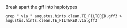 Break apart the gff into haplotypes

```grep "_v1_" augustus.hints.clean.TE_FILTERED.gff3 > augustus.hints.clean.TE_FILTERED.v1.gff3
grep "_v1a_" augustus.hints.clean.TE_FILTERED.gff3 > augustus.hints.clean.TE_FILTERED.v1a.gff3```


